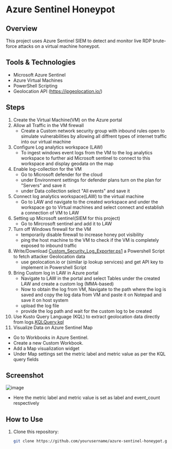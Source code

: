 # Azure Sentinel Honeypot 

## Overview  
This project uses Azure Sentinel SIEM to detect and monitor live RDP brute-force attacks on a virtual machine honeypot.  

## Tools & Technologies  
- Microsoft Azure Sentinel  
- Azure Virtual Machines  
- PowerShell Scripting  
- Geolocation API
(https://ipgeolocation.io/)  

## Steps  

1. Create the Virtual Machine(VM) on the Azure portal
2. Allow all Traffic in the VM firewall
   - Create a Custom network security group with inbound rules open to simulate vulnerabilities by allowing all diffrent types of internet traffic into our virtual machine 
3. Configure Log analytics workspace (LAW)
   - To ingest windows event logs from the VM to the log analytics workspace to further aid Microsoft sentinel to connect to this workspace and display geodata on the map
4. Enable log-collection for the VM
   - Go to Microsoft defender for the cloud
   - under Environment settings for defender plans turn on the plan for "Servers" and save it
   - under Data collection select "All events" and save it
5. Connect log analytics workspace(LAW) to the virtual machine
   - Go to LAW and navigate to the created workspace and under the workspace go to Virtual machines and select connect and establish a connection of VM to LAW
6. Setting up Microsoft sentinel(SIEM for this project)
   - Go to Mircrosoft sentinel and add it to LAW
7. Turn off Windows firewall for the VM
   - temporarily disable firewall to increase honey pot visibility
   - ping the host machine to the VM to check if the VM is completely exposed to inbound traffic
8. Write/Download [Custom_Security_Log_Exporter.ps1](relative/path/to/file) a Powershell Script to fetch attacker Geolocation data
   - use geolocation.io or (similar ip lookup services) and get API key to implement in Powershell Script
9. Bring Custom log in LAW in Azure portal
   - Navigate to LAW in the portal and select Tables under the created LAW and create a custom log (MMA-based)
   - Now to obtain the log from VM, Navigate to the path where the log is saved and copy the log data from VM and paste it on Notepad and save it on host system
   - upload the log file 
   - provide the log path and wait for the custom log to be created 
10. Use Kusto Query Language (KQL) to extract geolocation data directly from logs.[KQLQuery.kql](relative/path/to/file)
11. Visualize Data on Azure Sentinel Map
   - Go to Workbooks in Azure Sentinel.
   - Create a new Custom Workbook.
   - Add a Map visualization widget
   - Under Map settings set the metric label and metric value as per the KQL query fields
## Screenshot  
![image](https://github.com/user-attachments/assets/b6c7dac8-c2e9-4054-a467-a770a6e77536)
- Here the metric label and metric value is set as label and event_count respectively



## How to Use  
1. Clone this repository:  
   ```bash
   git clone https://github.com/yourusername/azure-sentinel-honeypot.git
